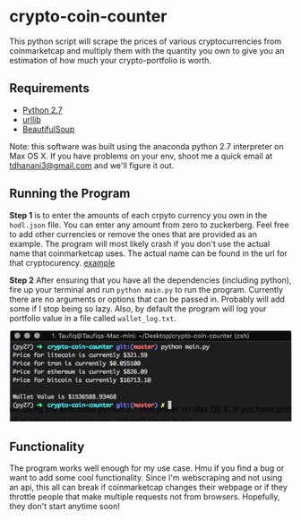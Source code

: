 # crypto-coin-counter

This python script will scrape the prices of various cryptocurrencies from coinmarketcap and multiply them with the quantity you own to give you an estimation of how much your crypto-portfolio is worth. 

## Requirements

* [Python 2.7](https://www.python.org/downloads/)
* [urllib](https://docs.python.org/2/library/urllib2.html)
* [BeautifulSoup](https://www.crummy.com/software/BeautifulSoup/bs4/doc/)

Note: this software was built using the anaconda python 2.7 interpreter on Max OS X. If you have problems on your env, shoot me a quick email at tdhanani3@gmail.com and we'll figure it out. 


## Running the Program 

__Step 1__ is to enter the amounts of each crpyto currency you own in the `hodl.json` file. You can enter any amount from zero to zuckerberg. Feel free to add other currencies or remove the ones that are provided as an example. The program will most likely crash if you don't use the actual name that coinmarketcap uses. The actual name can be found in the url for that cryptocurency. [example](https://coinmarketcap.com/currencies/ethereum/)

__Step 2__ After ensuring that you have all the dependencies (including python), fire up your terminal and run `python main.py` to run the program. Currently there are no arguments or options that can be passed in. Probably will add some if I stop being so lazy. Also, by default the program will log your portfolio value in a file called `wallet_log.txt`.

![crypto-coin-counter](./example_img/example.png "Running crypto-coin-counter")


## Functionality 

The program works well enough for my use case. Hmu if you find a bug or want to add some cool functionality. Since I'm webscraping and not using an api, this all can break if coinmarketcap changes their webpage or if they throttle people that make multiple requests not from browsers. Hopefully, they don't start anytime soon!